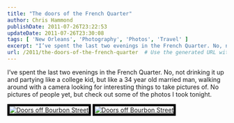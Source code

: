 ```yaml
---
title: "The doors of the French Quarter"
author: Chris Hammond
publishDate: 2011-07-26T23:22:53
updateDate: 2011-07-26T23:30:08
tags: [ 'New Orleans', 'Photography', 'Photos', 'Travel' ]
excerpt: "I’ve spent the last two evenings in the French Quarter. No, not drinking it up and partying like a college kid, but like a 34 year old married man, walking around with a camera looking for interesting things to take pictures of. No pictures of people yet, but check out some of the photos I took tonight.  &#160;"
url: /2011/the-doors-of-the-french-quarter  # Use the generated URL with year
---
```

<p>I’ve spent the last two evenings in the French Quarter. No, not drinking it up and partying like a college kid, but like a 34 year old married man, walking around with a camera looking for interesting things to take pictures of. No pictures of people yet, but check out some of the photos I took tonight.</p>  <p><a title="Doors off Bourbon Street" href="https://www.flickr.com/photos/17726343@N00/5980310226/"><img style="border-bottom: #000 5px solid; border-left: #000 5px solid; border-top: #000 5px solid; border-right: #000 5px solid" alt="Doors off Bourbon Street" src="https://static.flickr.com/6005/5980310226_7fb734f157.jpg" /></a>&#160;<a title="Doors off Bourbon Street" href="https://www.flickr.com/photos/17726343@N00/5979730847/"><img style="border-bottom: #000 5px solid; border-left: #000 5px solid; border-top: #000 5px solid; border-right: #000 5px solid" border="0" alt="Doors off Bourbon Street" src="https://static.flickr.com/6022/5979730847_f7f25eba4b.jpg" /></a></p>
